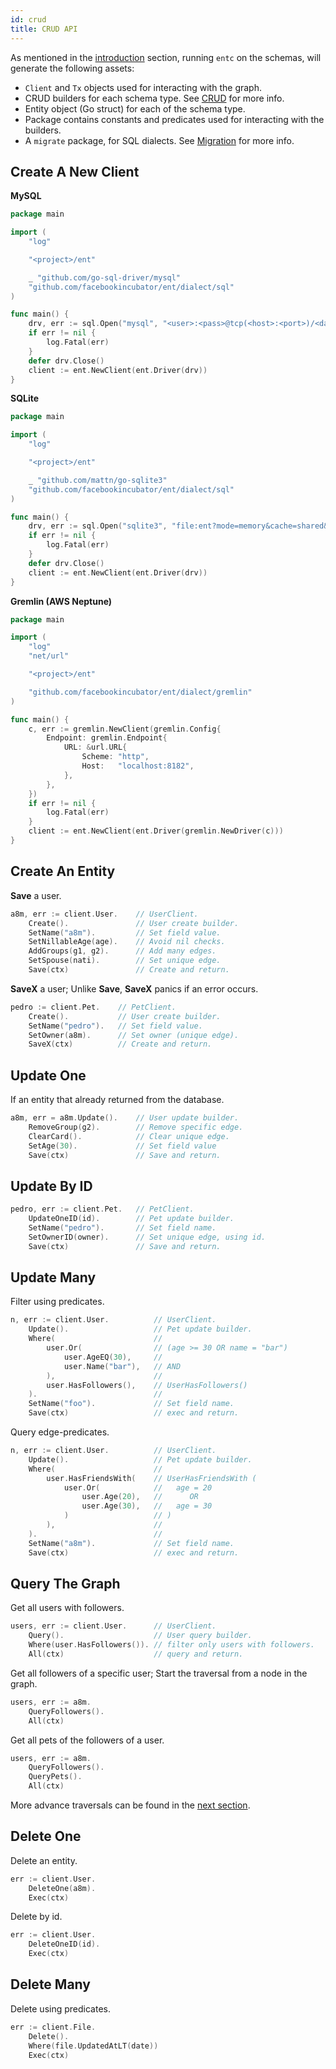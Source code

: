 ```yaml
---
id: crud
title: CRUD API
---
```


As mentioned in the [introduction](code-gen.md) section, running `entc` on the schemas,
will generate the following assets:

- `Client` and `Tx` objects used for interacting with the graph.
- CRUD builders for each schema type. See [CRUD](crud.md) for more info.
- Entity object (Go struct) for each of the schema type.
- Package contains constants and predicates used for interacting with the builders.
- A `migrate` package, for SQL dialects. See [Migration](migrate.md) for more info.

## Create A New Client

**MySQL**

```go
package main

import (
	"log"

	"<project>/ent"

	_ "github.com/go-sql-driver/mysql"
	"github.com/facebookincubator/ent/dialect/sql"
)

func main() {
	drv, err := sql.Open("mysql", "<user>:<pass>@tcp(<host>:<port>)/<database>?parseTime=True")
	if err != nil {
		log.Fatal(err)
	}
	defer drv.Close()
	client := ent.NewClient(ent.Driver(drv))
}
```

**SQLite**

```go
package main

import (
	"log"

	"<project>/ent"

	_ "github.com/mattn/go-sqlite3"
	"github.com/facebookincubator/ent/dialect/sql"
)

func main() {
	drv, err := sql.Open("sqlite3", "file:ent?mode=memory&cache=shared&_fk=1")
	if err != nil {
		log.Fatal(err)
	}
	defer drv.Close()
	client := ent.NewClient(ent.Driver(drv))
}
```


**Gremlin (AWS Neptune)**

```go
package main

import (
	"log"
	"net/url"

	"<project>/ent"

	"github.com/facebookincubator/ent/dialect/gremlin"
)

func main() {
	c, err := gremlin.NewClient(gremlin.Config{
		Endpoint: gremlin.Endpoint{
			URL: &url.URL{
				Scheme: "http",
				Host:   "localhost:8182",
			},
		},
	})
	if err != nil {
		log.Fatal(err)
	}
	client := ent.NewClient(ent.Driver(gremlin.NewDriver(c)))
}
```

## Create An Entity

**Save** a user.

```go
a8m, err := client.User.	// UserClient.
	Create().				// User create builder.
	SetName("a8m").			// Set field value.
	SetNillableAge(age).	// Avoid nil checks.
	AddGroups(g1, g2).		// Add many edges.
	SetSpouse(nati).		// Set unique edge.
	Save(ctx)				// Create and return.
```

**SaveX** a user; Unlike **Save**, **SaveX** panics if an error occurs.

```go
pedro := client.Pet.	// PetClient.
	Create().			// User create builder.
	SetName("pedro").	// Set field value.
	SetOwner(a8m).		// Set owner (unique edge).
	SaveX(ctx)			// Create and return.
```

## Update One

If an entity that already returned from the database.

```go
a8m, err = a8m.Update().	// User update builder.
	RemoveGroup(g2).		// Remove specific edge.
	ClearCard().			// Clear unique edge.
	SetAge(30).				// Set field value
	Save(ctx)				// Save and return.
```


## Update By ID

```go
pedro, err := client.Pet.	// PetClient.
	UpdateOneID(id).		// Pet update builder.
	SetName("pedro").		// Set field name.
	SetOwnerID(owner).		// Set unique edge, using id.
	Save(ctx)				// Save and return.
```

## Update Many

Filter using predicates.

```go
n, err := client.User.			// UserClient.
	Update().					// Pet update builder.
	Where(						//
		user.Or(				// (age >= 30 OR name = "bar") 
			user.AgeEQ(30), 	//
			user.Name("bar"),	// AND
		),						//  
		user.HasFollowers(),	// UserHasFollowers()  
	).							//
	SetName("foo").				// Set field name.
	Save(ctx)					// exec and return.
```

Query edge-predicates.

```go
n, err := client.User.			// UserClient.
	Update().					// Pet update builder.
	Where(						// 
		user.HasFriendsWith(	// UserHasFriendsWith (
			user.Or(			//   age = 20
				user.Age(20),	//      OR
				user.Age(30),	//   age = 30
			)					// )
		), 						//
	).							//
	SetName("a8m").				// Set field name.
	Save(ctx)					// exec and return.
```

## Query The Graph

Get all users with followers.
```go
users, err := client.User.		// UserClient.
	Query().					// User query builder.
	Where(user.HasFollowers()).	// filter only users with followers.
	All(ctx)					// query and return.
```

Get all followers of a specific user; Start the traversal from a node in the graph.
```go
users, err := a8m.
	QueryFollowers().
	All(ctx)
```

Get all pets of the followers of a user.
```go
users, err := a8m.
	QueryFollowers().
	QueryPets().
	All(ctx)
```
More advance traversals can be found in the [next section](traversals.md). 

## Delete One 

Delete an entity.

```go
err := client.User.
	DeleteOne(a8m).
	Exec(ctx)
```

Delete by id.

```go
err := client.User.
	DeleteOneID(id).
	Exec(ctx)
```

## Delete Many

Delete using predicates.

```go
err := client.File.
	Delete().
	Where(file.UpdatedAtLT(date))
	Exec(ctx)
```